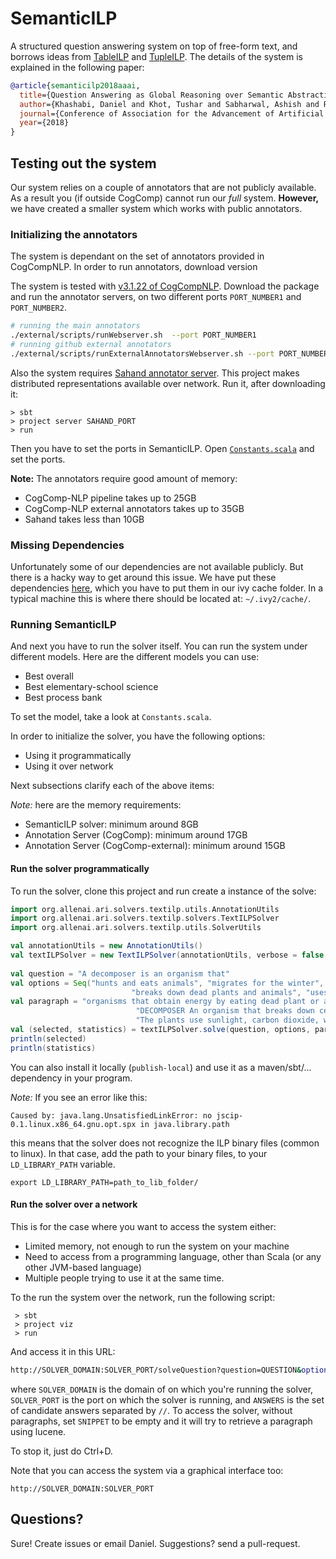 # SemanticILP 

A structured question answering system on top of free-form text, and borrows ideas from [TableILP](http://ai2-website.s3.amazonaws.com/publications/tableilp_ijcai_2016.pdf) and [TupleILP](https://arxiv.org/abs/1704.05572). 
The details of the system is explained in the following paper: 

```bibtex 
@article{semanticilp2018aaai,
  title={Question Answering as Global Reasoning over Semantic Abstractions},
  author={Khashabi, Daniel and Khot, Tushar and Sabharwal, Ashish and Roth, Dan},
  journal={Conference of Association for the Advancement of Artificial Intelligence},
  year={2018}
}
```

## Testing out the system
Our system relies on a couple of annotators that are not publicly available. As a result you (if outside CogComp) 
cannot run our *full* system. **However,** we have created a smaller system which works with public annotators. 

### Initializing the annotators 
The system is dependant on the set of annotators provided in CogCompNLP. In order to run annotators, download version 

The system is tested with [v3.1.22 of CogCompNLP](https://github.com/CogComp/cogcomp-nlp/releases/tag/v3.1.22). 
Download the package and run the annotator servers, on two different ports `PORT_NUMBER1` and `PORT_NUMBER2`.  
```bash 
# running the main annotators 
./external/scripts/runWebserver.sh  --port PORT_NUMBER1 
# running github external annotators 
./external/scripts/runExternalAnnotatorsWebserver.sh --port PORT_NUMBER2  
```

Also the system requires [Sahand annotator server](https://github.com/danyaljj/sahand/releases/tag/1.2.5). 
This project makes distributed representations available over network. Run it, after downloading it: 
 
```
> sbt 
> project server SAHAND_PORT
> run
```

Then you have to set the ports in SemanticILP. Open [`Constants.scala`](src/main/scala/org/allenai/ari/solvers/textilp/utils/Constants.scala) and set the ports.   

**Note:** The annotators require good amount of memory: 
- CogComp-NLP pipeline takes up to 25GB
- CogComp-NLP external annotators takes up to 35GB
- Sahand takes less than 10GB

### Missing Dependencies 
Unfortunately some of our dependencies are not available publicly. But there is a hacky way to get around this issue. 
We have put these dependencies [here](https://drive.google.com/file/d/1eAcBoZOJ3GyB1Y_zcge_dRvILY6rJPFC/view?usp=sharing), which you have to put them in our ivy cache folder. 
In a typical machine this is where there should be located at: `~/.ivy2/cache/`.

### Running SemanticILP 
And next you have to run the solver itself. You can run the system under different models. 
Here are the different models you can use: 

- Best overall  
- Best elementary-school science 
- Best process bank 

To set the model, take a look at `Constants.scala`. 

In order to initialize the solver, you have the following options: 

- Using it programmatically 
- Using it over network  

Next subsections clarify each of the above items: 

*Note:* here are the memory requirements: 
- SemanticILP solver: minimum around 8GB 
- Annotation Server (CogComp): minimum around 17GB 
- Annotation Server (CogComp-external): minimum around 15GB 

#### Run the solver programmatically 
To run the solver, clone this project and run create a instance of the solve: 

```scala 
import org.allenai.ari.solvers.textilp.utils.AnnotationUtils
import org.allenai.ari.solvers.textilp.solvers.TextILPSolver
import org.allenai.ari.solvers.textilp.utils.SolverUtils

val annotationUtils = new AnnotationUtils()
val textILPSolver = new TextILPSolver(annotationUtils, verbose = false, SolverUtils.params)
  
val question = "A decomposer is an organism that"
val options = Seq("hunts and eats animals", "migrates for the winter",
                           "breaks down dead plants and animals", "uses water and sunlight to make food")
val paragraph = "organisms that obtain energy by eating dead plant or animal matter. " +
                            "DECOMPOSER An organism that breaks down cells of dead plants and animals into simpler substances." +
                            "The plants use sunlight, carbon dioxide, water, and minerals to make food that sustains themselves and other organisms in the forest."                             
val (selected, statistics) = textILPSolver.solve(question, options, paragraph)
println(selected)
println(statistics)
```

You can also install it locally (`publish-local`) and use it as a maven/sbt/... dependency in your program.   


*Note:* If you see an error like this: 
```
Caused by: java.lang.UnsatisfiedLinkError: no jscip-0.1.linux.x86_64.gnu.opt.spx in java.library.path
```
this means that the solver does not recognize the ILP binary files (common to linux). In that case, add the path to 
 your binary files, to your `LD_LIBRARY_PATH` variable. 
```
export LD_LIBRARY_PATH=path_to_lib_folder/
```


#### Run the solver over a network 
This is for the case where you want to access the system either: 
 - Limited memory, not enough to run the system on your machine 
 - Need to access from a programming language, other than Scala (or any other JVM-based language)
 - Multiple people trying to use it at the same time. 
 
To the run the system over the network, run the following script: 
```
 > sbt 
 > project viz 
 > run 
```

And access it in this URL: 
```bash
http://SOLVER_DOMAIN:SOLVER_PORT/solveQuestion?question=QUESTION&options=ANSWERS&snippet=SNIPPET
```
where `SOLVER_DOMAIN` is the domain of on which you're running the solver, `SOLVER_PORT` is the port on which 
the solver is running, and `ANSWERS` is the set of candidate answers separated by `//`. 
To access the solver, without paragraphs, set `SNIPPET` to be empty and it will try to retrieve a paragraph using lucene. 

To stop it, just do Ctrl+D.

Note that you can access the system via a graphical interface too: 

```
http://SOLVER_DOMAIN:SOLVER_PORT
```


## Questions?

Sure! Create issues or email Daniel. Suggestions? send a pull-request. 
